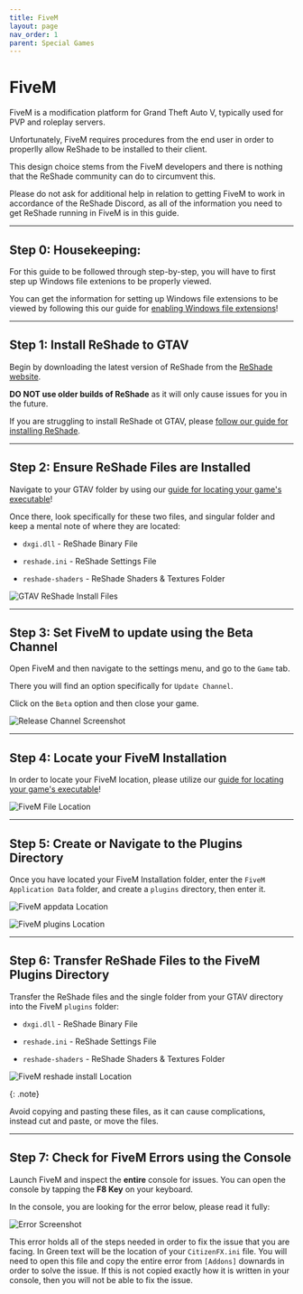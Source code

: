 ```yaml
---
title: FiveM
layout: page
nav_order: 1
parent: Special Games
---
```


# FiveM

FiveM is a modification platform for Grand Theft Auto V, typically used for PVP and roleplay servers. 

Unfortunately, FiveM requires procedures from the end user in order to properlly allow ReShade to be installed to their client.

This design choice stems from the FiveM developers and there is nothing that the ReShade community can do to circumvent this. 

Please do not ask for additional help in relation to getting FiveM to work in accordance of the ReShade Discord, as all of the information you need to get ReShade running in FiveM is in this guide.

---

## **Step 0:** Housekeeping:

For this guide to be followed through step-by-step, you will have to first step up Windows file extenions to be properly viewed.

You can get the information for setting up Windows file extensions to be viewed by following this our guide for [enabling Windows file extensions](https://guides.martysmods.com/docs/additional-guides/enabling-windows-file-extensions/)!

---

## **Step 1:** Install ReShade to GTAV

Begin by downloading the latest version of ReShade from the [ReShade website](https://reshade.me).

**DO NOT use older builds of ReShade** as it will only cause issues for you in the future.

If you are struggling to install ReShade ot GTAV, please [follow our guide for installing ReShade](https://guides.martysmods.com/docs/reshade-guides/downloading-and-installing-reshade/).

---

## **Step 2:** Ensure ReShade Files are Installed

Navigate to your GTAV folder by using our [guide for locating your game's executable](https://guides.martysmods.com/docs/additional-guides/finding-your-game-executable-and-directory/)!

Once there, look specifically for these two files, and singular folder and keep a mental note of where they are located:

* `dxgi.dll` - ReShade Binary File

* `reshade.ini` - ReShade Settings File

* `reshade-shaders` - ReShade Shaders & Textures Folder

![GTAV ReShade Install Files](../images/fivem/gtav-reshade-install-files.png)

---

## **Step 3:** Set FiveM to update using the **Beta Channel**

Open FiveM and then navigate to the settings menu, and go to the `Game` tab.

There you will find an option specifically for `Update Channel`.

Click on the `Beta` option and then close your game.

![Release Channel Screenshot](../images/fivem/fivem-release-channel.png)

---

## **Step 4:** Locate your FiveM Installation

In order to locate your FiveM location, please utilize our [guide for locating your game's executable](https://guides.martysmods.com/docs/additional-guides/finding-your-game-executable-and-directory/)!

![FiveM File Location](../images/fivem/fivem-file-location.png)

---

## **Step 5:** Create or Navigate to the Plugins Directory

Once you have located your FiveM Installation folder, enter the `FiveM Application Data` folder, and create a `plugins` directory, then enter it.

![FiveM appdata Location](../images/fivem/fivem-appdata-location.png)

![FiveM plugins Location](../images/fivem/fivem-plugins-location.png)

---

## **Step 6:** Transfer ReShade Files to the FiveM Plugins Directory

Transfer the ReShade files and the single folder from your GTAV directory into the FiveM `plugins` folder:

* `dxgi.dll` - ReShade Binary File

* `reshade.ini` - ReShade Settings File

* `reshade-shaders` - ReShade Shaders & Textures Folder

![FiveM reshade install Location](../images/fivem/fivem-reshade-install-location.png)

{: .note}

Avoid copying and pasting these files, as it can cause complications, instead cut and paste, or move the files.

---

## Step 7: Check for FiveM Errors using the Console

Launch FiveM and inspect the **entire** console for issues. You can open the console by tapping the **F8 Key** on your keyboard.

In the console, you are looking for the error below, please read it fully:

![Error Screenshot](../images/fivem/fivem_reshade5_bs.png)

This error holds all of the steps needed in order to fix the issue that you are facing. In Green text will be the location of your `CitizenFX.ini` file. You will need to open this file and copy the entire error from `[Addons]` downards in order to solve the issue. If this is not copied exactly how it is written in your console, then you will not be able to fix the issue.